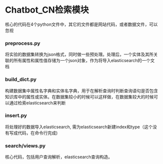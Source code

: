 # Chatbot_CN检索模块

核心的代码在4个python文件中，其它的文件都是网站代码，或者数据文件，可以忽视

### preprocess.py
将实验的数据集转换为json格式，同时做一些预处理。处理后，一个实体及其所关联的所有属性和属性值存储为一个json对象，作为将导入elasticsearch的一个文档

### build_dict.py
构建数据集中属性名字典和实体名字典，用于在解析查询时判断查询语句是否包含知识库中的属性或实体。在数据集较小的时候可以这样做，在数据集较大的时候可以通过检索elasticsearch来判断

### insert.py
将处理好的数据导入elasticsearch, 需为elasticsearch新建index和type（这个没有写成代码，在命令行完成)

### search/views.py
核心代码，包括用户查询解析，elasticsearch查询构造。
